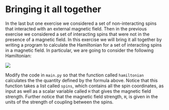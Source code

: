 # Bringing it all together
In the last but one exercise we considered a set of non-interacting spins that interacted with an external magnetic field.  Then in the previous exercise we considered a set of interacting spins that were not in the presence of a magnetic field.  In this exercise we will bring it all together by writing a program to calculate the Hamiltonian for a set of interacting spins in a magnetic field.  In particular, we are going to consider the following Hamiltonian:

![](https://render.githubusercontent.com/render/math?math=E-\sum_{i=1}^Ns_is_{i%2B1}-H\sum_{i=1}^Ns_i)

Modify the code in `main.py` so that the function called `hamiltonian` calculates the the quantity defined by the formula above.  Notice that this function takes a list called `spins`, which contains all the spin coordinates, as input as well as a scalar variable called `H` that gives the magnetic field strength.  Further notice that the magnetic field strength, `H`, is given in the units of the strength of coupling between the spins.
